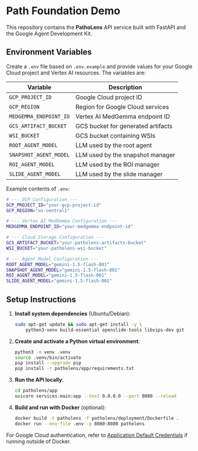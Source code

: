 # Path Foundation Demo

This repository contains the **PathoLens** API service built with FastAPI and the Google Agent Development Kit.

## Environment Variables
Create a `.env` file based on `.env.example` and provide values for your Google Cloud project and Vertex AI resources. The variables are:

| Variable | Description |
| --- | --- |
| `GCP_PROJECT_ID` | Google Cloud project ID |
| `GCP_REGION` | Region for Google Cloud services |
| `MEDGEMMA_ENDPOINT_ID` | Vertex AI MedGemma endpoint ID |
| `GCS_ARTIFACT_BUCKET` | GCS bucket for generated artifacts |
| `WSI_BUCKET` | GCS bucket containing WSIs |
| `ROOT_AGENT_MODEL` | LLM used by the root agent |
| `SNAPSHOT_AGENT_MODEL` | LLM used by the snapshot manager |
| `ROI_AGENT_MODEL` | LLM used by the ROI manager |
| `SLIDE_AGENT_MODEL` | LLM used by the slide manager |

Example contents of `.env`:

```bash
# --- GCP Configuration ---
GCP_PROJECT_ID="your-gcp-project-id"
GCP_REGION="us-central1"

# --- Vertex AI MedGemma Configuration ---
MEDGEMMA_ENDPOINT_ID="your-medgemma-endpoint-id"

# --- Cloud Storage Configuration ---
GCS_ARTIFACT_BUCKET="your-patholens-artifacts-bucket"
WSI_BUCKET="your-patholens-wsi-bucket"

# --- Agent Model Configuration ---
ROOT_AGENT_MODEL="gemini-1.5-flash-001"
SNAPSHOT_AGENT_MODEL="gemini-1.5-flash-001"
ROI_AGENT_MODEL="gemini-1.5-flash-001"
SLIDE_AGENT_MODEL="gemini-1.5-flash-001"
```

## Setup Instructions

1. **Install system dependencies** (Ubuntu/Debian):
   ```bash
   sudo apt-get update && sudo apt-get install -y \
       python3-venv build-essential openslide-tools libvips-dev git
   ```

2. **Create and activate a Python virtual environment**:
   ```bash
   python3 -m venv .venv
   source .venv/bin/activate
   pip install --upgrade pip
   pip install -r patholens/app/requirements.txt
   ```

3. **Run the API locally**:
   ```bash
   cd patholens/app
   uvicorn services.main:app --host 0.0.0.0 --port 8080 --reload
   ```

4. **Build and run with Docker** (optional):
   ```bash
   docker build -t patholens -f patholens/deployment/Dockerfile .
   docker run --env-file .env -p 8080:8080 patholens
   ```

For Google Cloud authentication, refer to [Application Default Credentials](https://cloud.google.com/docs/authentication/getting-started) if running outside of Docker.
